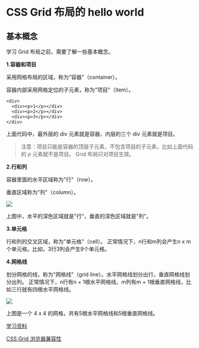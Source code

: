 # CSS Grid 布局的 hello world

## 基本概念

学习 Grid 布局之前，需要了解一些基本概念。

**1.容器和项目**

采用网格布局的区域，称为"容器"（container）。

容器内部采用网格定位的子元素，称为"项目"（item）。

```
<div>
  <div><p>1</p></div>
  <div><p>2</p></div>
  <div><p>3</p></div>
</div>
```
上面代码中，最外层的 div 元素就是容器，内层的三个 div 元素就是项目。
> 注意：项目只能是容器的顶层子元素，不包含项目的子元素，比如上面代码的 p 元素就不是项目。
> Grid 布局只对项目生效。

**2.行和列**

容器里面的水平区域称为"行"（row）。

垂直区域称为"列"（column）。

<img src="https://www.wangbase.com/blogimg/asset/201903/1_bg2019032502.png">

上图中，水平的深色区域就是"行"，垂直的深色区域就是"列"。

**3.单元格**

行和列的交叉区域，称为"单元格"（cell）。
正常情况下，n行和m列会产生n x m个单元格。比如，3行3列会产生9个单元格。

**4.网格线**

划分网格的线，称为"网格线"（grid line）。水平网格线划分出行，垂直网格线划分出列。
正常情况下，n行有n + 1根水平网格线，m列有m + 1根垂直网格线，比如三行就有四根水平网格线。

<img src = "https://www.wangbase.com/blogimg/asset/201903/1_bg2019032503.png">

上图是一个 4 x 4 的网格，共有5根水平网格线和5根垂直网格线。

[学习资料](http://www.ruanyifeng.com/blog/2019/03/grid-layout-tutorial.html)

[CSS Grid 浏览器兼容性](https://caniuse.com/#feat=css-grid)